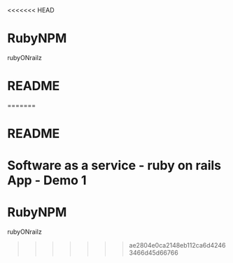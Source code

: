<<<<<<< HEAD
# RubyNPM
rubyONrailz

# README
=======

# README

Software as a service - ruby on rails App - Demo 1
=======
# RubyNPM
rubyONrailz
>>>>>>> ae2804e0ca2148eb112ca6d42463466d45d66766
